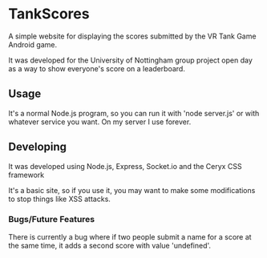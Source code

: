 # TankScores

A simple website for displaying the scores submitted by the VR Tank Game Android game.

It was developed for the University of Nottingham group project open day as a way to show everyone's score on a leaderboard.

## Usage

It's a normal Node.js program, so you can run it with 'node server.js' or with whatever service you want. On my server I use forever.

## Developing

It was developed using Node.js, Express, Socket.io and the Ceryx CSS framework

It's a basic site, so if you use it, you may want to make some modifications to stop things like XSS attacks.

### Bugs/Future Features

There is currently a bug where if two people submit a name for a score at the same time, it adds a second score with value 'undefined'.
